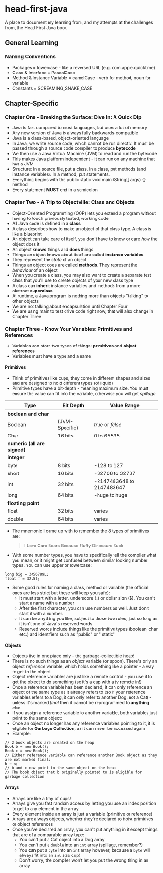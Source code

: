 # head-first-java

A place to document my learning from, and my attempts at the challenges from, the Head First Java book

## General Learning

### Naming Conventions

- Packages = lowercase - like a reversed URL (e.g. com.apple.quicktime)
- Class & Interface = PascalCase
- Method & Instance Variable = camelCase - verb for method, noun for variable
- Constants = SCREAMING_SNAKE_CASE

## Chapter-Specific

### Chapter One - Breaking the Surface: Dive In: A Quick Dip

- Java is fast compared to most languages, but uses a lot of memory
- Any new version of Java is always fully backwards-compatible
- Java is a class-based, object-oriented language
- In Java, we write source code, which cannot be run directly. It must be passed through a source code compiler to
  produce **bytecode**
- We then use a Java Virtual Machine (JVM) to read and run the bytecode
- This makes Java platform independent - it can run on any machine that has a JVM
- Structure: In a source file, put a class. In a class, put methods (and instance variables). In a method, put
  statements.
- Everything begins with the public static void main (String[] args) {} method
- Every statement **MUST** end in a semicolon!

### Chapter Two - A Trip to Objectville: Class and Objects

- Object-Oriented Programming (OOP) lets you extend a program without having to touch previously tested, working code
- All Java code is defined in a **class**
- A class describes how to make an object of that class type. A class is like a blueprint
- An object can take care of itself, you don't have to know or care *how* the object does it
- An object **knows** things and **does** things
- Things an object knows about itself are called **instance variables**
- They represent the *state* of an object
- Things an object does are called **methods**. They represent the *behaviour* of an object
- When you create a class, you may also want to create a separate test class that you'll use to create objects of your
  new class type
- A class can **inherit** instance variables and methods from a more abstract **superclass**
- At runtime, a Java program is nothing more than objects "talking" to other objects
- We are not talking about encapsulation until Chapter Four
- We are using main to test drive code right now, that will also change in Chapter Three

### Chapter Three - Know Your Variables: Primitives and References

- Variables can store two types of things: **primitives** and **object references**
- Variables must have a type and a name

#### Primitives

- Think of primitives like cups, they come in different shapes and sizes and are designed to hold different types (of
  liquid)
- Primitive types have a bit-depth - meaning maximum size. You must ensure the value can fit into the variable,
  otherwise you will get *spillage*

| Type                         | Bit Depth      | Value Range               |
|------------------------------|----------------|---------------------------|
| **boolean and char**         |                |                           |
| Boolean                      | (JVM-Specific) | *true* or *false*         |
| Char                         | 16 bits        | 0 to 65535                |
| **numeric (all are signed)** |                |                           |
| **integer**                  |                |                           |
| byte                         | 8 bits         | -128 to 127               |
| short                        | 16 bits        | -32768 to 32767           |
| int                          | 32 bits        | -2147483648 to 2147483647 |
| long                         | 64 bits        | -huge to huge             |
| **floating point**           |                |                           |
| float                        | 32 bits        | varies                    |
| double                       | 64 bits        | varies                    |

- The mnemonic I came up with to remember the 8 types of primitives are:
  > I Love Care Bears Because Fluffy Dinosaurs Suck
- With some number types, you have to specifically tell the compiler what you mean, or it might get confused between
  similar looking number types. You can use upper or lowercase:

```
long big = 3456789L;
float f = 32.5f;
```

- Some good rules for naming a class, method or variable (the official ones are less strict but these will keep you
  safe):
    - It must start with a letter, underscore (_) or dollar sign ($). You can't start a name with a number
    - After the first character, you can use numbers as well. Just don't start it with a number.
    - It can be anything you like, subject to those two rules, just so long as it isn't one of Java's reserved words
    - Reserved words include things like the primitive types (boolean, char etc.) and identifiers such as "public" or "
      static"

#### Objects

- Objects live in one place only - the garbage-collectible heap!
- There is no such things as an *object* variable (or spoon). There's only an object *reference* variable, which holds
  something like a pointer - a way to get to the object.
- Object reference variables are just like a remote control - you use it to get the object to do something (so it's a cup with a tv remote in!)
- Once a reference variable has been declared, it can only reference an object of the same type as it already refers
  to (so if your reference variables refers to a Dog, it can only refer to another Dog, not a Cat) - unless it's marked
  *final* then it cannot be reprogrammed to **anything** else
- If you assign a reference variable to another variable, both variables just point to the same object:
- Once an object no longer has any reference variables pointing to it, it is eligible for **Garbage Collection**, as it
  can never be accessed again
- Example:

```
// 2 book objects are created on the heap
Book b = new Book();
Book c = new Book();
// Either reference variable can reference another Book object as they are not marked final:
b = c;
// b and c now point to the same object on the heap
// The book object that b originally pointed to is eligible for garbage collection
```

#### Arrays

- Arrays are like a tray of cups!
- Arrays give you fast random access by letting you use an index position to get to any element in the array
- Every element inside an array is just a variable (primitive or reference)
- Arrays are always objects, whether they're declared to holst primitives or object references
- Once you've declared an array, you can't put anything in it except things that are of a comparable array type:
  - You can't put a Cat object into a Dog array
  - You can't put a `double` into an `int` array (spillage, remember?)
  - You **can** put a `byte` into an `int` array however, because a `byte` will always fit into an `int` size cup!
  - Don't worry, the compiler won't let you put the wrong thing in an array